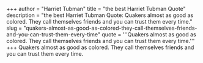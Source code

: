 +++
author = "Harriet Tubman"
title = "the best Harriet Tubman Quote"
description = "the best Harriet Tubman Quote: Quakers almost as good as colored. They call themselves friends and you can trust them every time."
slug = "quakers-almost-as-good-as-colored-they-call-themselves-friends-and-you-can-trust-them-every-time"
quote = '''Quakers almost as good as colored. They call themselves friends and you can trust them every time.'''
+++
Quakers almost as good as colored. They call themselves friends and you can trust them every time.
